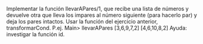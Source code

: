 Implementar la función llevarAPares/1, que recibe una lista de números y devuelve otra
que lleva los impares al número siguiente (para hacerlo par) y deja los pares intactos. Usar la
función del ejercicio anterior, transformarCond. P.ej.
Main> llevarAPares [3,6,9,7,2]
[4,6,10,8,2]
Ayuda: investigar la función id.
